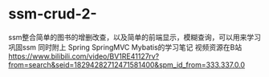 # ssm-crud-2-
ssm整合简单的图书的增删改查，以及简单的前端显示，模糊查询，可以用来学习巩固ssm 
同时附上 Spring SpringMVC Mybatis的学习笔记
视频资源在B站 https://www.bilibili.com/video/BV1RE41127rv?from=search&seid=18294282712471581400&spm_id_from=333.337.0.0
